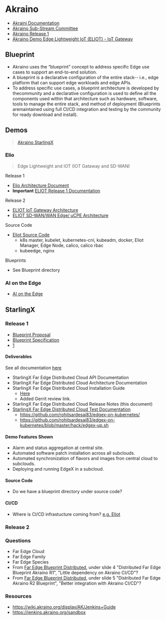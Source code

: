 # Akraino

- [Akraini Documentation](https://wiki.akraino.org/display/AK/Documentation)
- [Akraino Sub-Stream Committee](https://wiki.akraino.org/display/AK/Upstream+Sub-committee)
- [Akraino Release 1](https://www.lfedge.org/projects/akraino/release-1/)
- [Akraino Demo Edge Lightweight IoT (ELIOT) - IoT Gateway](https://www.lfedge.org/projects/akraino/release-1/edge-lightweight-iot-eliot-iot-gateway/)

## Blueprint

- Akraino uses the “blueprint” concept to address specific Edge use cases to support an end-to-end solution.
- A blueprint is a declarative configuration of the entire stack-- i.e., edge platform that can support edge workloads and edge APIs.
- To address specific use cases, a blueprint architecture is developed by thecommunity and a declarative configuration is used to define all the components used within that architecture such as hardware, software, tools to manage the entire stack, and method of deployment (Blueprints aremaintained using full CI/CD integration and testing by the community for ready download and install).


## Demos

> [Akraino StarlingX](https://wiki.akraino.org/download/attachments/6128319/Akraino-StarlingX-EdgeX.mp4?version=1&modificationDate=1553808128000&api=v2)

### Elio

> Edge Lightweight and IOT (IOT Gataway and SD-WAN)

Release 1

- [Elio Architecture Document](https://wiki.akraino.org/display/AK/ELIOT+Architecture+Document)
- __Important__ [ELIOT Release 1 Documentation](https://wiki.akraino.org/display/AK/ELIOT+Release+1+Documentation)

Release 2

- [ELIOT IoT Gateway Architecture](https://wiki.akraino.org/display/AK/ELIOT+Release+2+-+IoT+Gateway+Architecture+Document)
- [ELIOT SD-WAN/WAN Edge/ uCPE Architecture](https://wiki.akraino.org/pages/viewpage.action?pageId=20316769)

Source Code

- [Eliot Source Code](https://gerrit.akraino.org/r/gitweb?p=eliot.git;a=shortlog)
  - k8s master, kubelet, kubernetes-cni, kubeadm, docker, Eliot Manager, Edge Node, calico, calico rbac
  - kubeedge, nginx

Blueprints

- See Blueprint directory

### AI on the Edge

- [AI on the Edge](https://wiki.akraino.org/display/AK/Presentation+Videos)

## StarlingX

### Release 1

- [Blueprint Proposal](https://wiki.akraino.org/download/attachments/6128319/Akraino_Blueprint_Far_Edge_v3.pdf?version=2&modificationDate=1541791587000&api=v2)
- [Blueprint Specification](https://wiki.akraino.org/download/attachments/6128319/Far%20Edge%20Akraino%20Blueprint%20v5.pdf?version=1&modificationDate=1544201319000&api=v2)
- [1](https://wiki.akraino.org/display/AK/StarlingX+Far+Edge+Distributed+Cloud?preview=%2F6128319%2F11995237%2FAkraino+Rel+1+Self-Certification+Status+-+StarlingX+Far+Edge+Distributed+Cloud.pptx)

#### Deliverables

See all documentation [here](https://wiki.akraino.org/display/AK/StarlingX+Far+Edge+Distributed+Cloud+Documentation)

- StarlingX Far Edge Distributed Cloud API Documentation
- StarlingX Far Edge Distributed Cloud Architecture Documentation
- StarlingX Far Edge Distributed Cloud Installation Guide
  - [Here](https://wiki.akraino.org/display/AK/StarlingX+Far+Edge+Distributed+Cloud+Installation+Guide)
  - Added Gerrit review link.
- StarlingX Far Edge Distributed Cloud Release Notes (this document)
- [StarlingX Far Edge Distributed Cloud Test Documentation](https://wiki.akraino.org/display/AK/StarlingX+Far+Edge+Distributed+Cloud+Test+Documentation)
  - https://github.com/rohitsardesai83/edgex-on-kubernetes/
  - https://github.com/rohitsardesai83/edgex-on-kubernetes/blob/master/hack/edgex-up.sh
  
#### Demo Features Shown

- Alarm and status aggregation at central site.
- Automated software patch installation across all subclouds.
- Automated synchronization of flavors and images fron central cloud to subclouds.
- Deploying and running EdgeX in a subcloud.

#### Source Code

- Do we have a blueprint directory under source code?

#### CI/CD

- Where is CI/CD infrastucture coming from? [e.g. Eliot](https://gerrit.akraino.org/r/gitweb?p=eliot.git;a=commit;h=08061086d68d8c4f0a027c910c5e498b1016e12a)

### Release 2


### Questions

- Far Edge Cloud
- Far Edge Family
- Far Edge Species
- From [Far Edge Blueprint Distributed](https://wiki.akraino.org/pages/viewpage.action?pageId=11995356&preview=%2F11995356%2F11997178%2FAkraino_Blueprint_Far_Edge_R2.pdf), under slide 4 "Distributed Far Edge Blueprint Akraino R1", "Little  dependency on Akraino CI/CD"?
- From [Far Edge Blueprint Distributed](https://wiki.akraino.org/pages/viewpage.action?pageId=11995356&preview=%2F11995356%2F11997178%2FAkraino_Blueprint_Far_Edge_R2.pdf), under slide 5 "Distributed Far Edge Akraino R2 Blueprint", "Better integration with Akraino CI/CD"?

### Resources

- https://wiki.akraino.org/display/AK/Jenkins+Guide
- https://jenkins.akraino.org/sandbox
